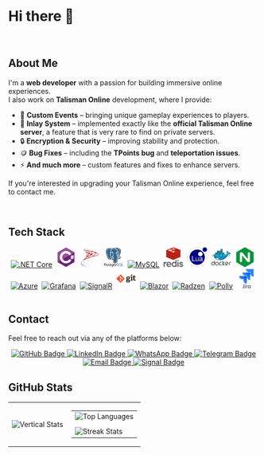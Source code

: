 # Hi there 👋

<br/>

## About Me

I'm a **web developer** with a passion for building immersive online experiences.  
I also work on **Talisman Online** development, where I provide:

- 🧩 **Custom Events** – bringing unique gameplay experiences to players.
- 💎 **Inlay System** – implemented exactly like the **official Talisman Online server**, a feature that is very rare to find on private servers.  
- 🔒 **Encryption & Security** – improving stability and protection.
- 🪙 **Bug Fixes** – including the **TPoints bug** and **teleportation issues**.
- ⚡ **And much more** – custom features and fixes to enhance servers.

If you're interested in upgrading your Talisman Online experience, feel free to contact me.  

<br/>

## Tech Stack

<div align="center">
  <!-- .NET Core -->
  <a href="https://dotnet.microsoft.com/" target="_blank"><img src="https://softellar.com/tech-logos/dotnetcore.svg" alt=".NET Core" title=".NET Core" width="40" height="40" style="border: 0;" /></a>&nbsp;
  <!-- C# -->
  <a href="https://docs.microsoft.com/en-us/dotnet/csharp/" target="_blank"><img src="https://raw.githubusercontent.com/devicons/devicon/master/icons/csharp/csharp-original.svg" alt="C#" title="C#" width="40" height="40" style="border: 0;" /></a>&nbsp;
  <!-- Microsoft SQL Server -->
  <a href="https://www.microsoft.com/en-us/sql-server" target="_blank"><img src="https://raw.githubusercontent.com/devicons/devicon/master/icons/microsoftsqlserver/microsoftsqlserver-original.svg" alt="MSSQL" title="Microsoft SQL Server" width="40" height="40" style="border: 0;" /></a>&nbsp;
  <!-- PostgreSQL -->
  <a href="https://www.postgresql.org/" target="_blank"><img src="https://raw.githubusercontent.com/devicons/devicon/master/icons/postgresql/postgresql-original-wordmark.svg" alt="PostgreSQL" title="PostgreSQL" width="40" height="40" style="border: 0;" /></a>&nbsp;
  <!-- MySQL -->
  <a href="https://www.mysql.com/" target="_blank"><img src="https://softellar.com/tech-logos/mysql.svg" alt="MySQL" title="MySQL" width="40" height="40" style="border: 0;" /></a>&nbsp;
  <!-- Redis -->
  <a href="https://redis.io/" target="_blank"><img src="https://raw.githubusercontent.com/devicons/devicon/master/icons/redis/redis-original-wordmark.svg" alt="Redis" title="Redis" width="40" height="40" style="border: 0;" /></a>&nbsp;
  <!-- Lua -->
  <a href="https://www.lua.org/" target="_blank"><img src="https://raw.githubusercontent.com/devicons/devicon/master/icons/lua/lua-original.svg" alt="Lua" title="Lua" width="40" height="40" style="border: 0;" /></a>&nbsp;
  <!-- Docker -->
  <a href="https://www.docker.com/" target="_blank"><img src="https://raw.githubusercontent.com/devicons/devicon/master/icons/docker/docker-original-wordmark.svg" alt="Docker" title="Docker" width="40" height="40" style="border: 0;" /></a>&nbsp;
  <!-- Nginx -->
  <a href="https://nginx.org/" target="_blank"><img src="https://raw.githubusercontent.com/devicons/devicon/master/icons/nginx/nginx-original.svg" alt="Nginx" title="Nginx" width="40" height="40" style="border: 0;" /></a>&nbsp;
  <!-- Azure -->
  <a href="https://azure.microsoft.com/" target="_blank"><img src="https://softellar.com/tech-logos/azure.svg" alt="Azure" title="Azure" width="40" height="40" style="border: 0;" /></a>&nbsp;
  <!-- Grafana -->
  <a href="https://grafana.com/" target="_blank"><img src="https://upload.wikimedia.org/wikipedia/commons/3/3b/Grafana_icon.svg" alt="Grafana" title="Grafana" width="40" height="40" style="border: 0;" /></a>&nbsp;
  <!-- SignalR -->
  <a href="https://dotnet.microsoft.com/apps/aspnet/signalr" target="_blank"><img src="https://softellar.com/tech-logos/signalr.png" alt="SignalR" title="SignalR" width="40" height="40" style="border: 0;" /></a>&nbsp;
  <!-- Git -->
  <a href="https://git-scm.com/" target="_blank"><img src="https://raw.githubusercontent.com/devicons/devicon/master/icons/git/git-original-wordmark.svg" alt="Git" title="Git" width="40" height="40" style="border: 0;" /></a>&nbsp;
  <!-- Blazor -->
  <a href="https://dotnet.microsoft.com/apps/aspnet/web-apps/blazor" target="_blank"><img src="https://upload.wikimedia.org/wikipedia/commons/d/d0/Blazor.png" alt="Blazor" title="Blazor" width="40" height="40" style="border: 0;" /></a>&nbsp;
  <!-- Radzen -->
  <a href="https://www.radzen.com/" target="_blank"><img src="https://images.crunchbase.com/image/upload/c_pad,f_auto,q_auto:eco,dpr_1/bunmop16i7jodw52jdbm" alt="Radzen" title="Radzen" width="40" height="40" style="border: 0;" /></a>&nbsp;
  <!-- Polly -->
  <a href="https://www.pollytalk.org/" target="_blank"><img src="https://raw.githubusercontent.com/App-vNext/Polly/main/Polly-Logo.png" alt="Polly" title="Polly" width="40" height="40" style="border: 0;" /></a>&nbsp;
  <!-- Jira -->
  <a href="https://www.atlassian.com/software/jira" target="_blank"><img src="https://raw.githubusercontent.com/devicons/devicon/master/icons/jira/jira-original-wordmark.svg" alt="Jira" title="Jira" width="40" height="40" style="border: 0;" /></a>
</div>

</br>

## Contact

Feel free to reach out via any of the platforms below:

<div align="center">
  <a href="https://github.com/goofy5752" target="_blank">
    <img src="https://img.shields.io/badge/-GitHub-181717?style=for-the-badge&logo=github" alt="GitHub Badge"/>
  </a>
  <a href="https://www.linkedin.com/in/goofy5752" target="_blank">
    <img src="https://img.shields.io/badge/-LinkedIn-blue?style=for-the-badge&logo=Linkedin&logoColor=white" alt="LinkedIn Badge"/>
  </a>
  <a href="https://wa.me/+359897056039" target="_blank">
    <img src="https://img.shields.io/badge/WhatsApp-25D366?style=for-the-badge&logo=whatsapp&logoColor=white" alt="WhatsApp Badge"/>
  </a>
  <a href="https://t.me/lowercasename" target="_blank">
    <img src="https://img.shields.io/badge/Telegram-0088CC?style=for-the-badge&logo=telegram&logoColor=white" alt="Telegram Badge"/>
  </a>
  <a href="mailto:m.asenov5752@gmail.com" target="_blank">
    <img src="https://img.shields.io/badge/-Gmail-c14438?style=for-the-badge&logo=Gmail&logoColor=white" alt="Email Badge"/>
  </a>
  <a href="https://signal.me/#eu/c9xieczkCH_XfAhEa1sw0Z4oZn_k7V1ZRk5aLtS8y5pFbsQ6TBJD47iRHUUKfv6r" target="_blank">
    <img src="https://img.shields.io/badge/Signal-3A76F0?style=for-the-badge&logo=signal&logoColor=white" alt="Signal Badge"/>
  </a>
</div>

## GitHub Stats

<table align="center" style="border: none !important; background: transparent !important;">
  <tr style="border: none !important; background: transparent !important;">
    <td valign="middle" style="border: none !important; background: transparent !important;">
      <!-- Vertical Card (height = 400px) -->
      <img src="https://github-readme-stats.vercel.app/api/top-langs/?username=goofy5752&theme=radical&layout=donut-vertical" alt="Vertical Stats" height="400" style="border: none !important; background: transparent !important;" />
    </td>
    <td valign="middle" style="border: none !important; background: transparent !important; padding-left: 10px !important;">
      <table style="border: none !important; background: transparent !important;">
        <tr style="border: none !important; background: transparent !important;">
          <td style="border: none !important; background: transparent !important;">
            <!-- First Horizontal Card (200px height, 300px width) -->
            <img src="https://github-readme-stats-pi-rust-32.vercel.app/api?username=goofy5752&show_icons=true&hide_border=true&theme=radical" alt="Top Languages" height="200" width="300" style="border: none !important; background: transparent !important;" />
          </td>
        </tr>
        <tr style="border: none !important; background: transparent !important;">
          <td style="padding-top: 10px !important; border: none !important; background: transparent !important;">
            <!-- Second Horizontal Card (200px height, 300px width) -->
            <img src="https://github-readme-streak-stats-eight-blue-32.vercel.app/?user=goofy5752&theme=radical" alt="Streak Stats" height="200" width="300" style="border: none !important; background: transparent !important;" />
          </td>
        </tr>
      </table>
    </td>
  </tr>
</table>

<br/>
